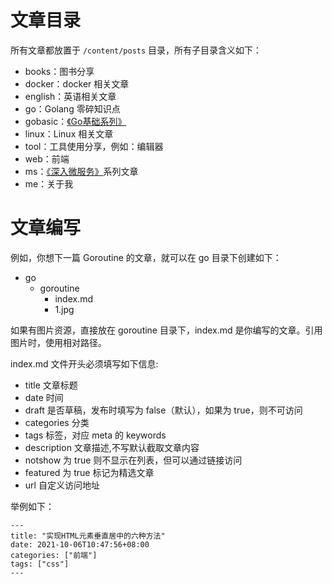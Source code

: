 # 文章目录

所有文章都放置于 `/content/posts` 目录，所有子目录含义如下：

* books：图书分享
* docker：docker 相关文章
* english：英语相关文章
* go：Golang 零碎知识点
* gobasic：[《Go基础系列》](https://printlove.cn/categories/go%E5%9F%BA%E7%A1%80%E7%B3%BB%E5%88%97/)
* linux：Linux 相关文章
* tool：工具使用分享，例如：编辑器
* web：前端
* ms：[《深入微服务》](https://printlove.cn/categories/%E6%B7%B1%E5%85%A5%E5%BE%AE%E6%9C%8D%E5%8A%A1/)系列文章
* me：关于我


# 文章编写

例如，你想下一篇 Goroutine 的文章，就可以在 go 目录下创建如下：
* go
    * goroutine
        * index.md
        * 1.jpg

如果有图片资源，直接放在 goroutine 目录下，index.md 是你编写的文章。引用图片时，使用相对路径。

index.md 文件开头必须填写如下信息:
* title 文章标题
* date 时间
* draft 是否草稿，发布时填写为 false（默认），如果为 true，则不可访问
* categories 分类
* tags 标签，对应 meta 的 keywords
* description 文章描述,不写默认截取文章内容
* notshow 为 true 则不显示在列表，但可以通过链接访问
* featured 为 true 标记为精选文章
* url 自定义访问地址

举例如下：
```
---
title: "实现HTML元素垂直居中的六种方法"
date: 2021-10-06T10:47:56+08:00
categories: ["前端"]
tags: ["css"]
---
```